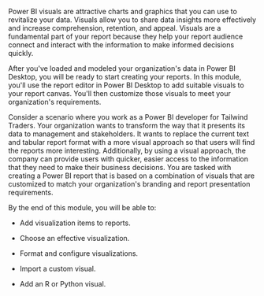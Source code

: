 Power BI visuals are attractive charts and graphics that you can use to revitalize your data. Visuals allow you to share data insights more effectively and increase comprehension, retention, and appeal. Visuals are a fundamental part of your report because they help your report audience connect and interact with the information to make informed decisions quickly.

After you've loaded and modeled your organization's data in Power BI Desktop, you will be ready to start creating your reports. In this module, you'll use the report editor in Power BI Desktop to add suitable visuals to your report canvas. You'll then customize those visuals to meet your organization's requirements.

Consider a scenario where you work as a Power BI developer for Tailwind Traders. Your organization wants to transform the way that it presents its data to management and stakeholders. It wants to replace the current text and tabular report format with a more visual approach so that users will find the reports more interesting. Additionally, by using a visual approach, the company can provide users with quicker, easier access to the information that they need to make their business decisions. You are tasked with creating a Power BI report that is based on a combination of visuals that are customized to match your organization's branding and report presentation requirements.

By the end of this module, you will be able to: 

-   Add visualization items to reports.

-   Choose an effective visualization.

-   Format and configure visualizations.

-   Import a custom visual.

-   Add an R or Python visual.
